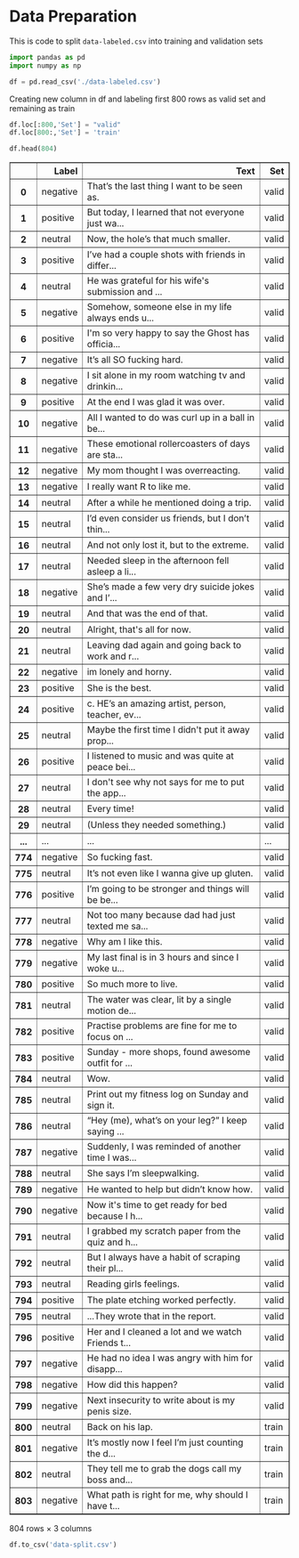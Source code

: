 # Data Preparation

This is code to split `data-labeled.csv` into training and validation sets


```python
import pandas as pd
import numpy as np
```


```python
df = pd.read_csv('./data-labeled.csv')
```

Creating new column in df and labeling first 800 rows as valid set and remaining as train


```python
df.loc[:800,'Set'] = "valid"
df.loc[800:,'Set'] = 'train'
```


```python
df.head(804)
```




<div>
<style scoped>
    .dataframe tbody tr th:only-of-type {
        vertical-align: middle;
    }

    .dataframe tbody tr th {
        vertical-align: top;
    }

    .dataframe thead th {
        text-align: right;
    }
</style>
<table border="1" class="dataframe">
  <thead>
    <tr style="text-align: right;">
      <th></th>
      <th>Label</th>
      <th>Text</th>
      <th>Set</th>
    </tr>
  </thead>
  <tbody>
    <tr>
      <th>0</th>
      <td>negative</td>
      <td>That’s the last thing I want to be seen as.</td>
      <td>valid</td>
    </tr>
    <tr>
      <th>1</th>
      <td>positive</td>
      <td>But today, I learned that not everyone just wa...</td>
      <td>valid</td>
    </tr>
    <tr>
      <th>2</th>
      <td>neutral</td>
      <td>Now, the hole’s that much smaller.</td>
      <td>valid</td>
    </tr>
    <tr>
      <th>3</th>
      <td>positive</td>
      <td>I’ve had a couple shots with friends in differ...</td>
      <td>valid</td>
    </tr>
    <tr>
      <th>4</th>
      <td>neutral</td>
      <td>He was grateful for his wife's submission and ...</td>
      <td>valid</td>
    </tr>
    <tr>
      <th>5</th>
      <td>negative</td>
      <td>Somehow, someone else in my life always ends u...</td>
      <td>valid</td>
    </tr>
    <tr>
      <th>6</th>
      <td>positive</td>
      <td>I'm so very happy to say the Ghost has officia...</td>
      <td>valid</td>
    </tr>
    <tr>
      <th>7</th>
      <td>negative</td>
      <td>It’s all SO fucking hard.</td>
      <td>valid</td>
    </tr>
    <tr>
      <th>8</th>
      <td>negative</td>
      <td>I sit alone in my room watching tv and drinkin...</td>
      <td>valid</td>
    </tr>
    <tr>
      <th>9</th>
      <td>positive</td>
      <td>At the end I was glad it was over.</td>
      <td>valid</td>
    </tr>
    <tr>
      <th>10</th>
      <td>negative</td>
      <td>All I wanted to do was curl up in a ball in be...</td>
      <td>valid</td>
    </tr>
    <tr>
      <th>11</th>
      <td>negative</td>
      <td>These emotional rollercoasters of days are sta...</td>
      <td>valid</td>
    </tr>
    <tr>
      <th>12</th>
      <td>negative</td>
      <td>My mom thought I was overreacting.</td>
      <td>valid</td>
    </tr>
    <tr>
      <th>13</th>
      <td>negative</td>
      <td>I really want R to like me.</td>
      <td>valid</td>
    </tr>
    <tr>
      <th>14</th>
      <td>neutral</td>
      <td>After a while he mentioned doing a trip.</td>
      <td>valid</td>
    </tr>
    <tr>
      <th>15</th>
      <td>neutral</td>
      <td>I’d even consider us friends, but I don’t thin...</td>
      <td>valid</td>
    </tr>
    <tr>
      <th>16</th>
      <td>neutral</td>
      <td>And not only lost it, but to the extreme.</td>
      <td>valid</td>
    </tr>
    <tr>
      <th>17</th>
      <td>neutral</td>
      <td>Needed sleep in the afternoon fell asleep a li...</td>
      <td>valid</td>
    </tr>
    <tr>
      <th>18</th>
      <td>negative</td>
      <td>She’s made a few very dry suicide jokes and I’...</td>
      <td>valid</td>
    </tr>
    <tr>
      <th>19</th>
      <td>neutral</td>
      <td>And that was the end of that.</td>
      <td>valid</td>
    </tr>
    <tr>
      <th>20</th>
      <td>neutral</td>
      <td>Alright, that's all for now.</td>
      <td>valid</td>
    </tr>
    <tr>
      <th>21</th>
      <td>neutral</td>
      <td>Leaving dad again and going back to work and r...</td>
      <td>valid</td>
    </tr>
    <tr>
      <th>22</th>
      <td>negative</td>
      <td>im lonely and horny.</td>
      <td>valid</td>
    </tr>
    <tr>
      <th>23</th>
      <td>positive</td>
      <td>She is the best.</td>
      <td>valid</td>
    </tr>
    <tr>
      <th>24</th>
      <td>positive</td>
      <td>c. HE’s an amazing artist, person, teacher, ev...</td>
      <td>valid</td>
    </tr>
    <tr>
      <th>25</th>
      <td>neutral</td>
      <td>Maybe the first time I didn't put it away prop...</td>
      <td>valid</td>
    </tr>
    <tr>
      <th>26</th>
      <td>positive</td>
      <td>I listened to music and was quite at peace bei...</td>
      <td>valid</td>
    </tr>
    <tr>
      <th>27</th>
      <td>neutral</td>
      <td>I don't see why not says for me to put the app...</td>
      <td>valid</td>
    </tr>
    <tr>
      <th>28</th>
      <td>neutral</td>
      <td>Every time!</td>
      <td>valid</td>
    </tr>
    <tr>
      <th>29</th>
      <td>neutral</td>
      <td>(Unless they needed something.)</td>
      <td>valid</td>
    </tr>
    <tr>
      <th>...</th>
      <td>...</td>
      <td>...</td>
      <td>...</td>
    </tr>
    <tr>
      <th>774</th>
      <td>negative</td>
      <td>So fucking fast.</td>
      <td>valid</td>
    </tr>
    <tr>
      <th>775</th>
      <td>neutral</td>
      <td>It’s not even like I wanna give up gluten.</td>
      <td>valid</td>
    </tr>
    <tr>
      <th>776</th>
      <td>positive</td>
      <td>I’m going to be stronger and things will be be...</td>
      <td>valid</td>
    </tr>
    <tr>
      <th>777</th>
      <td>neutral</td>
      <td>Not too many because dad had just texted me sa...</td>
      <td>valid</td>
    </tr>
    <tr>
      <th>778</th>
      <td>negative</td>
      <td>Why am I like this.</td>
      <td>valid</td>
    </tr>
    <tr>
      <th>779</th>
      <td>negative</td>
      <td>My last final is in 3 hours and since I woke u...</td>
      <td>valid</td>
    </tr>
    <tr>
      <th>780</th>
      <td>positive</td>
      <td>So much more to live.</td>
      <td>valid</td>
    </tr>
    <tr>
      <th>781</th>
      <td>neutral</td>
      <td>The water was clear, lit by a single motion de...</td>
      <td>valid</td>
    </tr>
    <tr>
      <th>782</th>
      <td>positive</td>
      <td>Practise problems are fine for me to focus on ...</td>
      <td>valid</td>
    </tr>
    <tr>
      <th>783</th>
      <td>positive</td>
      <td>Sunday - more shops, found awesome outfit for ...</td>
      <td>valid</td>
    </tr>
    <tr>
      <th>784</th>
      <td>neutral</td>
      <td>Wow.</td>
      <td>valid</td>
    </tr>
    <tr>
      <th>785</th>
      <td>neutral</td>
      <td>Print out my fitness log on Sunday and sign it.</td>
      <td>valid</td>
    </tr>
    <tr>
      <th>786</th>
      <td>neutral</td>
      <td>“Hey (me), what’s on your leg?” I keep saying ...</td>
      <td>valid</td>
    </tr>
    <tr>
      <th>787</th>
      <td>negative</td>
      <td>Suddenly, I was reminded of another time I was...</td>
      <td>valid</td>
    </tr>
    <tr>
      <th>788</th>
      <td>neutral</td>
      <td>She says I’m sleepwalking.</td>
      <td>valid</td>
    </tr>
    <tr>
      <th>789</th>
      <td>negative</td>
      <td>He wanted to help but didn’t know how.</td>
      <td>valid</td>
    </tr>
    <tr>
      <th>790</th>
      <td>negative</td>
      <td>Now it's time to get ready for bed because I h...</td>
      <td>valid</td>
    </tr>
    <tr>
      <th>791</th>
      <td>neutral</td>
      <td>I grabbed my scratch paper from the quiz and h...</td>
      <td>valid</td>
    </tr>
    <tr>
      <th>792</th>
      <td>neutral</td>
      <td>But I always have a habit of scraping their pl...</td>
      <td>valid</td>
    </tr>
    <tr>
      <th>793</th>
      <td>neutral</td>
      <td>Reading girls feelings.</td>
      <td>valid</td>
    </tr>
    <tr>
      <th>794</th>
      <td>positive</td>
      <td>The plate etching worked perfectly.</td>
      <td>valid</td>
    </tr>
    <tr>
      <th>795</th>
      <td>neutral</td>
      <td>...They wrote that in the report.</td>
      <td>valid</td>
    </tr>
    <tr>
      <th>796</th>
      <td>positive</td>
      <td>Her and I cleaned a lot and we watch Friends t...</td>
      <td>valid</td>
    </tr>
    <tr>
      <th>797</th>
      <td>negative</td>
      <td>He had no idea I was angry with him for disapp...</td>
      <td>valid</td>
    </tr>
    <tr>
      <th>798</th>
      <td>negative</td>
      <td>How did this happen?</td>
      <td>valid</td>
    </tr>
    <tr>
      <th>799</th>
      <td>negative</td>
      <td>Next insecurity to write about is my penis size.</td>
      <td>valid</td>
    </tr>
    <tr>
      <th>800</th>
      <td>neutral</td>
      <td>Back on his lap.</td>
      <td>train</td>
    </tr>
    <tr>
      <th>801</th>
      <td>negative</td>
      <td>It’s mostly now I feel I’m just counting the d...</td>
      <td>train</td>
    </tr>
    <tr>
      <th>802</th>
      <td>neutral</td>
      <td>They tell me to grab the dogs call my boss and...</td>
      <td>train</td>
    </tr>
    <tr>
      <th>803</th>
      <td>negative</td>
      <td>What path is right for me, why should I have t...</td>
      <td>train</td>
    </tr>
  </tbody>
</table>
<p>804 rows × 3 columns</p>
</div>




```python
df.to_csv('data-split.csv')
```


```python

```
